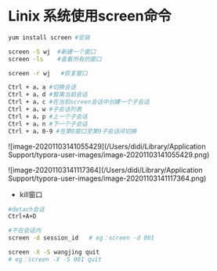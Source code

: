 # Linix 系统使用screen命令



```bash
yum install screen #安装

screen -S wj  #新建一个窗口
screen -ls    #查看所有的窗口

screen -r wj   #恢复窗口

Ctrl + a，a #切换会话
Ctrl + a，d #暂离当前会话
Ctrl + a，c #在当前screen会话中创建一个子会话
Ctrl + a，w #子会话列表
Ctrl + a，p #上一个子会话
Ctrl + a，n #下一个子会话
Ctrl + a，0-9 #在第0窗口至第9子会话间切换

```



 ![image-20201103141055429](/Users/didi/Library/Application Support/typora-user-images/image-20201103141055429.png)

![image-20201103141117364](/Users/didi/Library/Application Support/typora-user-images/image-20201103141117364.png)



- kill窗口

```bash
#detach会话
Ctrl+A+D 

#不在会话内
screen -d session_id   # eg：screen -d 001

screen -X -S wangjing quit
# eg：screen -X -S 001 quit
```


